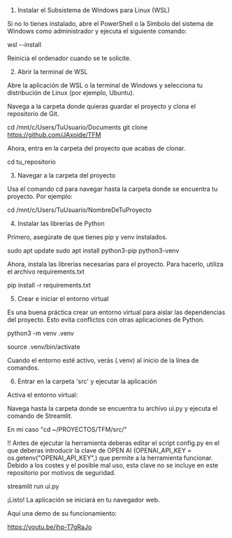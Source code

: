 1. Instalar el Subsistema de Windows para Linux (WSL)

Si no lo tienes instalado, abre el PowerShell o la Símbolo del sistema de Windows como administrador y ejecuta el siguiente comando:

wsl --install

Reinicia el ordenador cuando se te solicite.

2. Abrir la terminal de WSL

Abre la aplicación de WSL o la terminal de Windows y selecciona tu distribución de Linux (por ejemplo, Ubuntu).

Navega a la carpeta donde quieras guardar el proyecto y clona el repositorio de Git.

cd /mnt/c/Users/TuUsuario/Documents
git clone https://github.com/JAxoide/TFM

Ahora, entra en la carpeta del proyecto que acabas de clonar.

cd tu_repositorio

3. Navegar a la carpeta del proyecto

Usa el comando cd para navegar hasta la carpeta donde se encuentra tu proyecto. Por ejemplo:

cd /mnt/c/Users/TuUsuario/NombreDeTuProyecto

4. Instalar las librerías de Python

Primero, asegúrate de que tienes pip y venv instalados.

sudo apt update
sudo apt install python3-pip python3-venv

Ahora, instala las librerías necesarias para el proyecto. Para hacerlo, utiliza el archivo requirements.txt 

pip install -r requirements.txt

5. Crear e iniciar el entorno virtual

Es una buena práctica crear un entorno virtual para aislar las dependencias del proyecto. Esto evita conflictos con otras aplicaciones de Python.

python3 -m venv .venv

source .venv/bin/activate

Cuando el entorno esté activo, verás (.venv) al inicio de la línea de comandos.

6. Entrar en la carpeta 'src' y ejecutar la aplicación

Activa el entorno virtual:

Navega hasta la carpeta donde se encuentra tu archivo ui.py y ejecuta el comando de Streamlit.

En mi caso "cd ~/PROYECTOS/TFM/src/"

!! Antes de ejecutar la herramienta deberas editar el script config.py en el que deberas introducir la clave de OPEN AI (OPENAI_API_KEY = os.getenv("OPENAI_API_KEY",) que permite a la herramienta funcionar. Debido a los costes y el posible mal uso, esta clave no se incluye en este repositorio por motivos de seguridad. 

streamlit run ui.py

¡Listo! La aplicación se iniciará en tu navegador web.

Aquí una demo de su funcionamiento:

https://youtu.be/jhp-T7gRaJo










